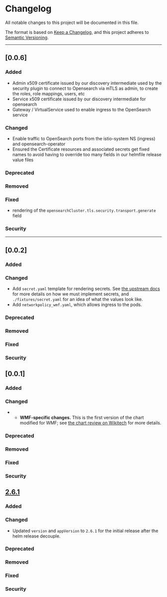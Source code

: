 # Changelog
All notable changes to this project will be documented in this file.

The format is based on [Keep a Changelog](https://keepachangelog.com/en/1.0.0/),
and this project adheres to [Semantic Versioning](https://semver.org/spec/v2.0.0.html).

---
## [0.0.6]
### Added
- Admin x509 certificate issued by our discovery intermediate used by the security plugin to connect to Opensearch via mTLS as admin, to create the roles, role mappings, users, etc
- Service x509 certificate issued by our discovery intermediate for opensearch
- Gateway / VirtualService used to enable ingress to the OpenSearch service
### Changed
- Enable traffic to OpenSearch ports from the istio-system NS (ingress) and opensearch-operator
- Ensured the Certificate resources and associated secrets get fixed names to avoid having to override too many fields in our helmfile release value files
### Deprecated
### Removed
### Fixed
- rendering of the `opensearchCluster.tls.security.transport.generate` field
### Security
---

## [0.0.2]
### Added
### Changed
- Add `secret.yaml` template for rendering secrets. See [the upstream docs](https://github.com/opensearch-project/opensearch-k8s-operator/blob/v2.7.0/docs/userguide/main.md#securityconfig) for more details on how we must implement secrets, and `./fixtures/secret.yaml` for an idea of what the values look like.
- Add `networkpolicy_wmf.yaml`, which allows ingress to the pods.
### Deprecated
### Removed
### Fixed
### Security

## [0.0.1]
### Added
### Changed
- - **WMF-specific changes.** This is the first version of the chart modified for WMF; see
[the chart review on Wikitech](https://wikitech.wikimedia.org/wiki/Helm/Upstream_Charts/opensearch-operator) for more details.
### Deprecated
### Removed
### Fixed
### Security

## [2.6.1]
### Added
### Changed
- Updated `version` and `appVersion` to `2.6.1` for the initial release after the helm release decouple.
### Deprecated
### Removed
### Fixed
### Security

[Unreleased]: https://github.com/opensearch-project/opensearch-k8s-operator/compare/opensearch-operator-2.6.1...HEAD
[2.6.1]: https://github.com/opensearch-project/opensearch-k8s-operator/compare/opensearch-operator-2.6.0...opensearch-operator-2.6.1
